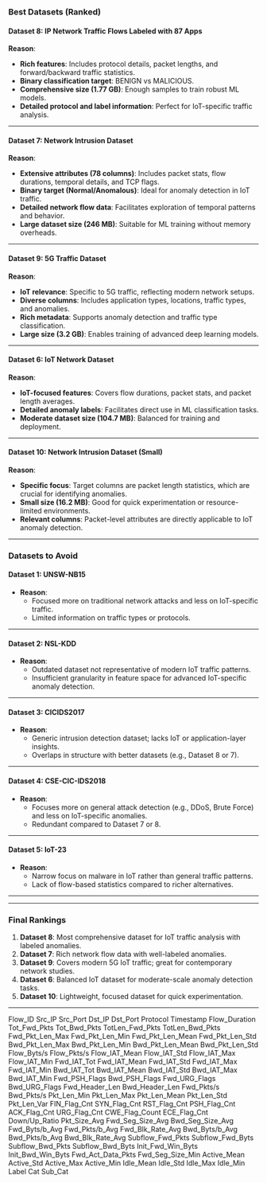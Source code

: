 ### **Best Datasets (Ranked)**

#### **Dataset 8: IP Network Traffic Flows Labeled with 87 Apps**

**Reason**:

* **Rich features**: Includes protocol details, packet lengths, and forward/backward traffic statistics.  
* **Binary classification target**: BENIGN vs MALICIOUS.  
* **Comprehensive size (1.77 GB)**: Enough samples to train robust ML models.  
* **Detailed protocol and label information**: Perfect for IoT-specific traffic analysis.

---

#### **Dataset 7: Network Intrusion Dataset**

**Reason**:

* **Extensive attributes (78 columns)**: Includes packet stats, flow durations, temporal details, and TCP flags.  
* **Binary target (Normal/Anomalous)**: Ideal for anomaly detection in IoT traffic.  
* **Detailed network flow data**: Facilitates exploration of temporal patterns and behavior.  
* **Large dataset size (246 MB)**: Suitable for ML training without memory overheads.

---

#### **Dataset 9: 5G Traffic Dataset**

**Reason**:

* **IoT relevance**: Specific to 5G traffic, reflecting modern network setups.  
* **Diverse columns**: Includes application types, locations, traffic types, and anomalies.  
* **Rich metadata**: Supports anomaly detection and traffic type classification.  
* **Large size (3.2 GB)**: Enables training of advanced deep learning models.

---

#### 

#### **Dataset 6: IoT Network Dataset**

**Reason**:

* **IoT-focused features**: Covers flow durations, packet stats, and packet length averages.  
* **Detailed anomaly labels**: Facilitates direct use in ML classification tasks.  
* **Moderate dataset size (104.7 MB)**: Balanced for training and deployment.

---

#### **Dataset 10: Network Intrusion Dataset (Small)**

**Reason**:

* **Specific focus**: Target columns are packet length statistics, which are crucial for identifying anomalies.  
* **Small size (16.2 MB)**: Good for quick experimentation or resource-limited environments.  
* **Relevant columns**: Packet-level attributes are directly applicable to IoT anomaly detection.

---

### **Datasets to Avoid**

#### **Dataset 1: UNSW-NB15**

* **Reason**:  
  * Focused more on traditional network attacks and less on IoT-specific traffic.  
  * Limited information on traffic types or protocols.

---

#### **Dataset 2: NSL-KDD**

* **Reason**:  
  * Outdated dataset not representative of modern IoT traffic patterns.  
  * Insufficient granularity in feature space for advanced IoT-specific anomaly detection.

---

#### **Dataset 3: CICIDS2017**

* **Reason**:  
  * Generic intrusion detection dataset; lacks IoT or application-layer insights.  
  * Overlaps in structure with better datasets (e.g., Dataset 8 or 7).

---

#### **Dataset 4: CSE-CIC-IDS2018**

* **Reason**:  
  * Focuses more on general attack detection (e.g., DDoS, Brute Force) and less on IoT-specific anomalies.  
  * Redundant compared to Dataset 7 or 8\.

---

#### **Dataset 5: IoT-23**

* **Reason**:  
  * Narrow focus on malware in IoT rather than general traffic patterns.  
  * Lack of flow-based statistics compared to richer alternatives.

---

---

### **Final Rankings**

1. **Dataset 8**: Most comprehensive dataset for IoT traffic analysis with labeled anomalies.  
2. **Dataset 7**: Rich network flow data with well-labeled anomalies.  
3. **Dataset 9**: Covers modern 5G IoT traffic; great for contemporary network studies.  
4. **Dataset 6**: Balanced IoT dataset for moderate-scale anomaly detection tasks.  
5. **Dataset 10**: Lightweight, focused dataset for quick experimentation.

---

Flow\_ID	Src\_IP	Src\_Port	Dst\_IP	Dst\_Port	Protocol	Timestamp	Flow\_Duration	Tot\_Fwd\_Pkts	Tot\_Bwd\_Pkts	TotLen\_Fwd\_Pkts	TotLen\_Bwd\_Pkts	Fwd\_Pkt\_Len\_Max	Fwd\_Pkt\_Len\_Min	Fwd\_Pkt\_Len\_Mean	Fwd\_Pkt\_Len\_Std	Bwd\_Pkt\_Len\_Max	Bwd\_Pkt\_Len\_Min	Bwd\_Pkt\_Len\_Mean	Bwd\_Pkt\_Len\_Std	Flow\_Byts/s	Flow\_Pkts/s	Flow\_IAT\_Mean	Flow\_IAT\_Std	Flow\_IAT\_Max	Flow\_IAT\_Min	Fwd\_IAT\_Tot	Fwd\_IAT\_Mean	Fwd\_IAT\_Std	Fwd\_IAT\_Max	Fwd\_IAT\_Min	Bwd\_IAT\_Tot	Bwd\_IAT\_Mean	Bwd\_IAT\_Std	Bwd\_IAT\_Max	Bwd\_IAT\_Min	Fwd\_PSH\_Flags	Bwd\_PSH\_Flags	Fwd\_URG\_Flags	Bwd\_URG\_Flags	Fwd\_Header\_Len	Bwd\_Header\_Len	Fwd\_Pkts/s	Bwd\_Pkts/s	Pkt\_Len\_Min	Pkt\_Len\_Max	Pkt\_Len\_Mean	Pkt\_Len\_Std	Pkt\_Len\_Var	FIN\_Flag\_Cnt	SYN\_Flag\_Cnt	RST\_Flag\_Cnt	PSH\_Flag\_Cnt	ACK\_Flag\_Cnt	URG\_Flag\_Cnt	CWE\_Flag\_Count	ECE\_Flag\_Cnt	Down/Up\_Ratio	Pkt\_Size\_Avg	Fwd\_Seg\_Size\_Avg	Bwd\_Seg\_Size\_Avg	Fwd\_Byts/b\_Avg	Fwd\_Pkts/b\_Avg	Fwd\_Blk\_Rate\_Avg	Bwd\_Byts/b\_Avg	Bwd\_Pkts/b\_Avg	Bwd\_Blk\_Rate\_Avg	Subflow\_Fwd\_Pkts	Subflow\_Fwd\_Byts	Subflow\_Bwd\_Pkts	Subflow\_Bwd\_Byts	Init\_Fwd\_Win\_Byts	Init\_Bwd\_Win\_Byts	Fwd\_Act\_Data\_Pkts	Fwd\_Seg\_Size\_Min	Active\_Mean	Active\_Std	Active\_Max	Active\_Min	Idle\_Mean	Idle\_Std	Idle\_Max	Idle\_Min	Label	Cat	Sub\_Cat  
